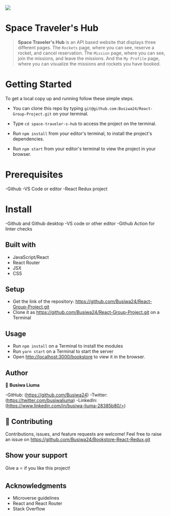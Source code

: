 ![](https://img.shields.io/badge/Microverse-blueviolet)

# Space Traveler's Hub

> **Space Traveler's Hub** is an API based website that displays three different pages. The `Rockets` page, where you can see, reserve a rocket, and cancel reservation. The `Mission` page, where you can see, join the missions, and leave the missions. And the `My Profile` page, where you can visualize the missions and rockets you have booked.

# Getting Started

To get a local copy up and running follow these simple steps.

- You can clone this repo by typing `git@github.com:Busiwa24/React-Group-Project.git` on your terminal.

- Type `cd space-traveler-s-hub` to access the project on the terminal.
  
- Run `npm install` from your editor's terminal, to install the project's dependencies.

- Run `npm start` from your editor's terminal to view the project in your browser.

# Prerequisites
-Github
-VS Code or editor 
-React Redux project 

# Install
-Github and Github desktop
-VS code or other editor 
-Github Action for linter checks

## Built with

- JavaScript/React
- React Router
- JSX
- CSS

## Setup

- Get the link of the repository:  https://github.com/Busiwa24/React-Group-Project.git
- Clone it as https://github.com/Busiwa24/React-Group-Project.git on a Terminal

## Usage

- Run `npm install` on a Terminal to install the modules
- Run `yarn start` on a Terminal to start the server 
- Open [http://localhost:3000/bookstore](http://localhost:3000/bookstore) to view it in the browser.

## Author

👤 **Busiwa Liuma**

-GitHub: (https://github.com/Busiwa24) 
-Twitter: (https://twitter.com/busiwaliuma) 
-LinkedIn: (https://www.linkedin.com/in/busiwa-liuma-28385b80/>)

## 🤝 Contributing

Contributions, issues, and feature requests are welcome!
Feel free to raise an issue on https://github.com/Busiwa24/Bookstore-React-Redux.git

## Show your support

Give a ⭐️ if you like this project!

## Acknowledgments

- Microverse guidelines
- React and React Router
- Stack Overflow


